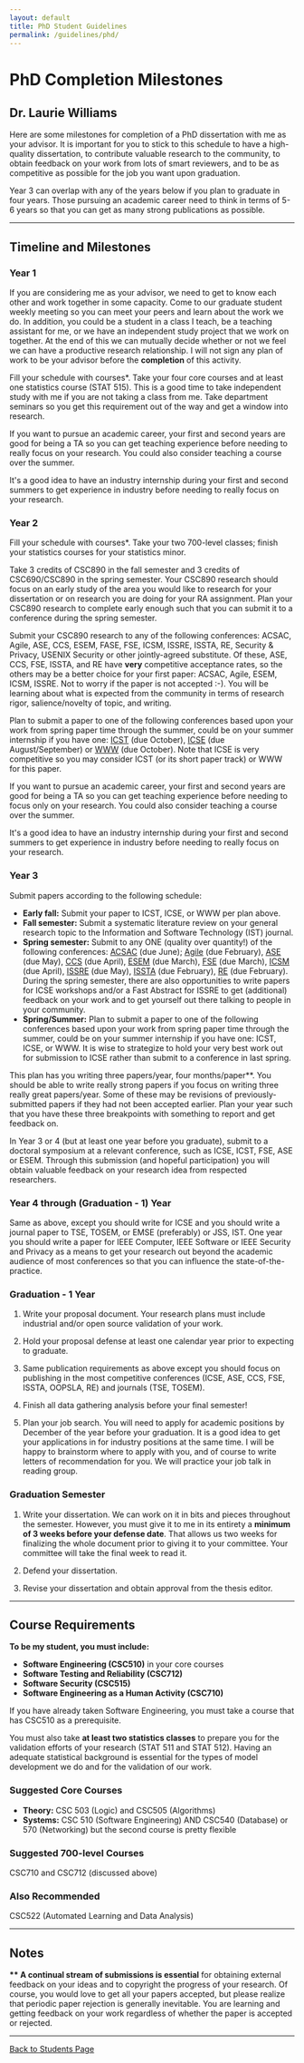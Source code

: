 ```yaml
---
layout: default
title: PhD Student Guidelines
permalink: /guidelines/phd/
---
```


# PhD Completion Milestones
## Dr. Laurie Williams

Here are some milestones for completion of a PhD dissertation with me as your advisor. It is important for you to stick to this schedule to have a high-quality dissertation, to contribute valuable research to the community, to obtain feedback on your work from lots of smart reviewers, and to be as competitive as possible for the job you want upon graduation.

Year 3 can overlap with any of the years below if you plan to graduate in four years. Those pursuing an academic career need to think in terms of 5-6 years so that you can get as many strong publications as possible.

---

## Timeline and Milestones

### Year 1

If you are considering me as your advisor, we need to get to know each other and work together in some capacity. Come to our graduate student weekly meeting so you can meet your peers and learn about the work we do. In addition, you could be a student in a class I teach, be a teaching assistant for me, or we have an independent study project that we work on together. At the end of this we can mutually decide whether or not we feel we can have a productive research relationship. I will not sign any plan of work to be your advisor before the **completion** of this activity.

Fill your schedule with courses*. Take your four core courses and at least one statistics course (STAT 515). This is a good time to take independent study with me if you are not taking a class from me. Take department seminars so you get this requirement out of the way and get a window into research.

If you want to pursue an academic career, your first and second years are good for being a TA so you can get teaching experience before needing to really focus on your research. You could also consider teaching a course over the summer.

It's a good idea to have an industry internship during your first and second summers to get experience in industry before needing to really focus on your research.

### Year 2

Fill your schedule with courses*. Take your two 700-level classes; finish your statistics courses for your statistics minor.

Take 3 credits of CSC890 in the fall semester and 3 credits of CSC690/CSC890 in the spring semester. Your CSC890 research should focus on an early study of the area you would like to research for your dissertation or on research you are doing for your RA assignment. Plan your CSC890 research to complete early enough such that you can submit it to a conference during the spring semester.

Submit your CSC890 research to any of the following conferences: ACSAC, Agile, ASE, CCS, ESEM, FASE, FSE, ICSM, ISSRE, ISSTA, RE, Security & Privacy, USENIX Security or other jointly-agreed substitute. Of these, ASE, CCS, FSE, ISSTA, and RE have **very** competitive acceptance rates, so the others may be a better choice for your first paper: ACSAC, Agile, ESEM, ICSM, ISSRE. Not to worry if the paper is not accepted :-). You will be learning about what is expected from the community in terms of research rigor, salience/novelty of topic, and writing.

Plan to submit a paper to one of the following conferences based upon your work from spring paper time through the summer, could be on your summer internship if you have one: [ICST](http://sites.google.com/site/icst2011/) (due October), [ICSE](http://www.icse-conferences.org/) (due August/September) or [WWW](http://www.www2011india.com/call_papers.html) (due October). Note that ICSE is very competitive so you may consider ICST (or its short paper track) or WWW for this paper.

If you want to pursue an academic career, your first and second years are good for being a TA so you can get teaching experience before needing to focus only on your research. You could also consider teaching a course over the summer.

It's a good idea to have an industry internship during your first and second summers to get experience in industry before needing to really focus on your research.

### Year 3

Submit papers according to the following schedule:

- **Early fall:** Submit your paper to ICST, ICSE, or WWW per plan above.
- **Fall semester:** Submit a systematic literature review on your general research topic to the Information and Software Technology (IST) journal.
- **Spring semester:** Submit to any ONE (quality over quantity!) of the following conferences: [ACSAC](http://www.acsac.org/) (due June); [Agile](http://agile2011.agilealliance.org/) (due February), [ASE](http://www.continuinged.ku.edu/programs/ase/) (due May), [CCS](http://www.sigsac.org/ccs.html) (due April), [ESEM](http://esem.cpsc.ucalgary.ca/esem2011/index.html) (due March), [FSE](http://2011.esec-fse.org/) (due March), [ICSM](http://www.cs.wm.edu/icsm2011/) (due April), [ISSRE](http://2011.issre.net/) (due May), [ISSTA](http://www.cse.msu.edu/issta09/#Welcome) (due February), [RE](http://www.re11.org/) (due February). During the spring semester, there are also opportunities to write papers for ICSE workshops and/or a Fast Abstract for ISSRE to get (additional) feedback on your work and to get yourself out there talking to people in your community.
- **Spring/Summer:** Plan to submit a paper to one of the following conferences based upon your work from spring paper time through the summer, could be on your summer internship if you have one: ICST, ICSE, or WWW. It is wise to strategize to hold your very best work out for submission to ICSE rather than submit to a conference in last spring.

This plan has you writing three papers/year, four months/paper**. You should be able to write really strong papers if you focus on writing three really great papers/year. Some of these may be revisions of previously-submitted papers if they had not been accepted earlier. Plan your year such that you have these three breakpoints with something to report and get feedback on.

In Year 3 or 4 (but at least one year before you graduate), submit to a doctoral symposium at a relevant conference, such as ICSE, ICST, FSE, ASE or ESEM. Through this submission (and hopeful participation) you will obtain valuable feedback on your research idea from respected researchers.

### Year 4 through (Graduation - 1) Year

Same as above, except you should write for ICSE and you should write a journal paper to TSE, TOSEM, or EMSE (preferably) or JSS, IST. One year you should write a paper for IEEE Computer, IEEE Software or IEEE Security and Privacy as a means to get your research out beyond the academic audience of most conferences so that you can influence the state-of-the-practice.

### Graduation - 1 Year

1. Write your proposal document. Your research plans must include industrial and/or open source validation of your work.

2. Hold your proposal defense at least one calendar year prior to expecting to graduate.

3. Same publication requirements as above except you should focus on publishing in the most competitive conferences (ICSE, ASE, CCS, FSE, ISSTA, OOPSLA, RE) and journals (TSE, TOSEM).

4. Finish all data gathering analysis before your final semester!

5. Plan your job search. You will need to apply for academic positions by December of the year before your graduation. It is a good idea to get your applications in for industry positions at the same time. I will be happy to brainstorm where to apply with you, and of course to write letters of recommendation for you. We will practice your job talk in reading group.

### Graduation Semester

1. Write your dissertation. We can work on it in bits and pieces throughout the semester. However, you must give it to me in its entirety a **minimum of 3 weeks before your defense date**. That allows us two weeks for finalizing the whole document prior to giving it to your committee. Your committee will take the final week to read it.

2. Defend your dissertation.

3. Revise your dissertation and obtain approval from the thesis editor.

---

## Course Requirements

**To be my student, you must include:**

- **Software Engineering (CSC510)** in your core courses
- **Software Testing and Reliability (CSC712)**
- **Software Security (CSC515)**
- **Software Engineering as a Human Activity (CSC710)**

If you have already taken Software Engineering, you must take a course that has CSC510 as a prerequisite.

You must also take **at least two statistics classes** to prepare you for the validation efforts of your research (STAT 511 and STAT 512). Having an adequate statistical background is essential for the types of model development we do and for the validation of our work.

### Suggested Core Courses

- **Theory:** CSC 503 (Logic) and CSC505 (Algorithms)
- **Systems:** CSC 510 (Software Engineering) AND CSC540 (Database) or 570 (Networking) but the second course is pretty flexible

### Suggested 700-level Courses

CSC710 and CSC712 (discussed above)

### Also Recommended

CSC522 (Automated Learning and Data Analysis)

---

## Notes

**\*\* A continual stream of submissions is essential** for obtaining external feedback on your ideas and to copyright the progress of your research. Of course, you would love to get all your papers accepted, but please realize that periodic paper rejection is generally inevitable. You are learning and getting feedback on your work regardless of whether the paper is accepted or rejected.

---

[Back to Students Page](/students/)